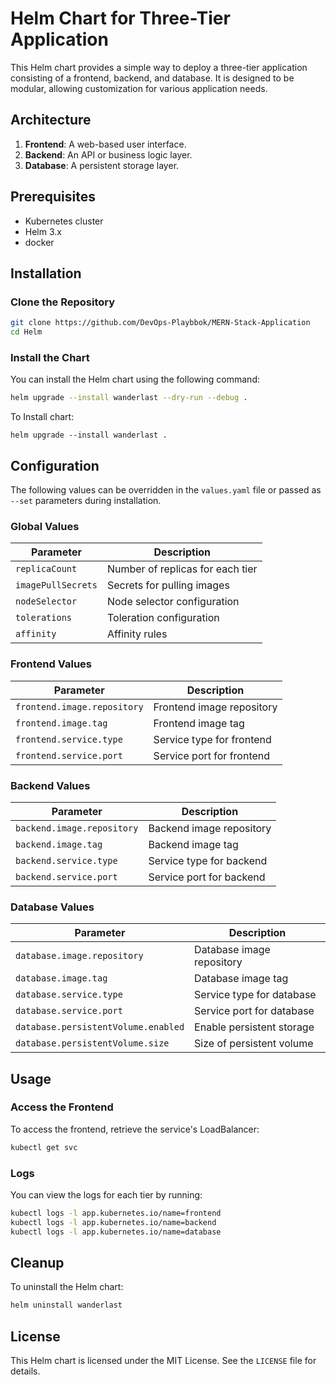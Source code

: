 # Helm Chart for Three-Tier Application

This Helm chart provides a simple way to deploy a three-tier application consisting of a frontend, backend, and database. It is designed to be modular, allowing customization for various application needs.

## Architecture

1. **Frontend**: A web-based user interface.
2. **Backend**: An API or business logic layer.
3. **Database**: A persistent storage layer.

## Prerequisites

- Kubernetes cluster 
- Helm 3.x
- docker

## Installation

### Clone the Repository

```bash
git clone https://github.com/DevOps-Playbbok/MERN-Stack-Application
cd Helm
```

### Install the Chart

You can install the Helm chart using the following command:

```bash
helm upgrade --install wanderlast --dry-run --debug .
```
To Install chart:
```
helm upgrade --install wanderlast .
```


## Configuration

The following values can be overridden in the `values.yaml` file or passed as `--set` parameters during installation.

### Global Values

| Parameter                  | Description                         |
|----------------------------|-------------------------------------|
| `replicaCount`             | Number of replicas for each tier   |
| `imagePullSecrets`         | Secrets for pulling images         |
| `nodeSelector`             | Node selector configuration        |
| `tolerations`              | Toleration configuration           |
| `affinity`                 | Affinity rules                     |

### Frontend Values

| Parameter                  | Description                         |
|----------------------------|-------------------------------------|
| `frontend.image.repository`| Frontend image repository           |
| `frontend.image.tag`       | Frontend image tag                  |
| `frontend.service.type`    | Service type for frontend           |
| `frontend.service.port`    | Service port for frontend           |

### Backend Values

| Parameter                  | Description                         |
|----------------------------|-------------------------------------|
| `backend.image.repository` | Backend image repository            |
| `backend.image.tag`        | Backend image tag                   |
| `backend.service.type`     | Service type for backend            |
| `backend.service.port`     | Service port for backend            |

### Database Values

| Parameter                  | Description                         |
|----------------------------|-------------------------------------|
| `database.image.repository`| Database image repository           |
| `database.image.tag`       | Database image tag                  |
| `database.service.type`    | Service type for database           |
| `database.service.port`    | Service port for database           |
| `database.persistentVolume.enabled` | Enable persistent storage  |
| `database.persistentVolume.size`    | Size of persistent volume  |

## Usage

### Access the Frontend

To access the frontend, retrieve the service's LoadBalancer:

```bash
kubectl get svc 
```

### Logs

You can view the logs for each tier by running:

```bash
kubectl logs -l app.kubernetes.io/name=frontend
kubectl logs -l app.kubernetes.io/name=backend
kubectl logs -l app.kubernetes.io/name=database
```

## Cleanup

To uninstall the Helm chart:

```bash
helm uninstall wanderlast
```

## License

This Helm chart is licensed under the MIT License. See the `LICENSE` file for details.
